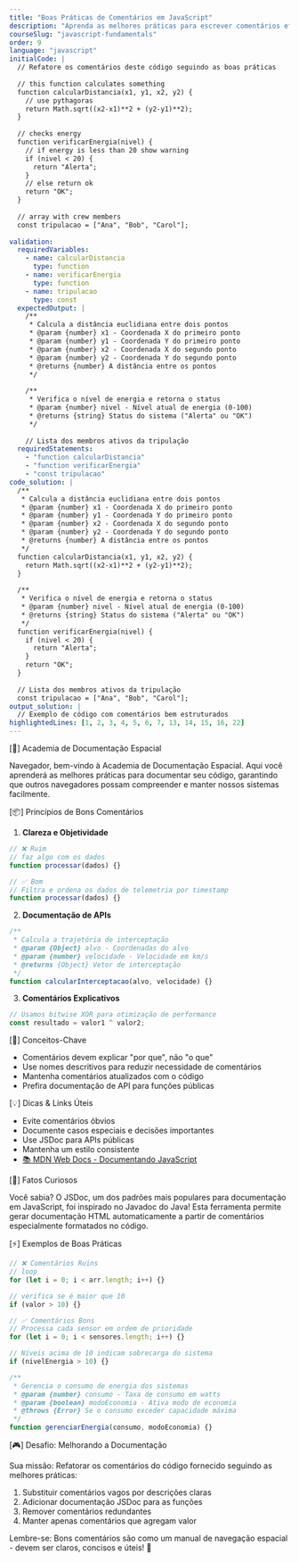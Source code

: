 ```yaml
---
title: "Boas Práticas de Comentários em JavaScript"
description: "Aprenda as melhores práticas para escrever comentários efetivos e manter seu código JavaScript bem documentado"
courseSlug: "javascript-fundamentals"
order: 9
language: "javascript"
initialCode: |
  // Refatore os comentários deste código seguindo as boas práticas
  
  // this function calculates something
  function calcularDistancia(x1, y1, x2, y2) {
    // use pythagoras
    return Math.sqrt((x2-x1)**2 + (y2-y1)**2);
  }
  
  // checks energy
  function verificarEnergia(nivel) {
    // if energy is less than 20 show warning
    if (nivel < 20) {
      return "Alerta";
    }
    // else return ok
    return "OK";
  }
  
  // array with crew members
  const tripulacao = ["Ana", "Bob", "Carol"];
  
validation:
  requiredVariables:
    - name: calcularDistancia
      type: function
    - name: verificarEnergia
      type: function
    - name: tripulacao
      type: const
  expectedOutput: |
    /**
     * Calcula a distância euclidiana entre dois pontos
     * @param {number} x1 - Coordenada X do primeiro ponto
     * @param {number} y1 - Coordenada Y do primeiro ponto
     * @param {number} x2 - Coordenada X do segundo ponto
     * @param {number} y2 - Coordenada Y do segundo ponto
     * @returns {number} A distância entre os pontos
     */
    
    /**
     * Verifica o nível de energia e retorna o status
     * @param {number} nivel - Nível atual de energia (0-100)
     * @returns {string} Status do sistema ("Alerta" ou "OK")
     */
    
    // Lista dos membros ativos da tripulação
  requiredStatements:
    - "function calcularDistancia"
    - "function verificarEnergia"
    - "const tripulacao"
code_solution: |
  /**
   * Calcula a distância euclidiana entre dois pontos
   * @param {number} x1 - Coordenada X do primeiro ponto
   * @param {number} y1 - Coordenada Y do primeiro ponto
   * @param {number} x2 - Coordenada X do segundo ponto
   * @param {number} y2 - Coordenada Y do segundo ponto
   * @returns {number} A distância entre os pontos
   */
  function calcularDistancia(x1, y1, x2, y2) {
    return Math.sqrt((x2-x1)**2 + (y2-y1)**2);
  }
  
  /**
   * Verifica o nível de energia e retorna o status
   * @param {number} nivel - Nível atual de energia (0-100)
   * @returns {string} Status do sistema ("Alerta" ou "OK")
   */
  function verificarEnergia(nivel) {
    if (nivel < 20) {
      return "Alerta";
    }
    return "OK";
  }
  
  // Lista dos membros ativos da tripulação
  const tripulacao = ["Ana", "Bob", "Carol"];
output_solution: |
  // Exemplo de código com comentários bem estruturados
highlightedLines: [1, 2, 3, 4, 5, 6, 7, 13, 14, 15, 16, 22]
---
```


[🚀] Academia de Documentação Espacial

Navegador, bem-vindo à Academia de Documentação Espacial. Aqui você aprenderá as melhores práticas para documentar seu código, garantindo que outros navegadores possam compreender e manter nossos sistemas facilmente.

[📦] Princípios de Bons Comentários

1. **Clareza e Objetividade**
```javascript
// ❌ Ruim
// faz algo com os dados
function processar(dados) {}

// ✅ Bom
// Filtra e ordena os dados de telemetria por timestamp
function processar(dados) {}
```

2. **Documentação de APIs**
```javascript
/**
 * Calcula a trajetória de interceptação
 * @param {Object} alvo - Coordenadas do alvo
 * @param {number} velocidade - Velocidade em km/s
 * @returns {Object} Vetor de interceptação
 */
function calcularInterceptacao(alvo, velocidade) {}
```

3. **Comentários Explicativos**
```javascript
// Usamos bitwise XOR para otimização de performance
const resultado = valor1 ^ valor2;
```

[🎯] Conceitos-Chave

- Comentários devem explicar "por que", não "o que"
- Use nomes descritivos para reduzir necessidade de comentários
- Mantenha comentários atualizados com o código
- Prefira documentação de API para funções públicas

[💡] Dicas & Links Úteis

- Evite comentários óbvios
- Documente casos especiais e decisões importantes
- Use JSDoc para APIs públicas
- Mantenha um estilo consistente
- [📚 MDN Web Docs - Documentando JavaScript](https://developer.mozilla.org/pt-BR/docs/MDN/Guidelines/Code_guidelines/JavaScript)

[🎯] Fatos Curiosos

Você sabia? O JSDoc, um dos padrões mais populares para documentação em JavaScript, foi inspirado no Javadoc do Java! Esta ferramenta permite gerar documentação HTML automaticamente a partir de comentários especialmente formatados no código.

[⚡] Exemplos de Boas Práticas

```javascript
// ❌ Comentários Ruins
// loop
for (let i = 0; i < arr.length; i++) {}

// verifica se é maior que 10
if (valor > 10) {}

// ✅ Comentários Bons
// Processa cada sensor em ordem de prioridade
for (let i = 0; i < sensores.length; i++) {}

// Níveis acima de 10 indicam sobrecarga do sistema
if (nivelEnergia > 10) {}

/**
 * Gerencia o consumo de energia dos sistemas
 * @param {number} consumo - Taxa de consumo em watts
 * @param {boolean} modoEconomia - Ativa modo de economia
 * @throws {Error} Se o consumo exceder capacidade máxima
 */
function gerenciarEnergia(consumo, modoEconomia) {}
```

[🎮] Desafio: Melhorando a Documentação

Sua missão: Refatorar os comentários do código fornecido seguindo as melhores práticas:

1. Substituir comentários vagos por descrições claras
2. Adicionar documentação JSDoc para as funções
3. Remover comentários redundantes
4. Manter apenas comentários que agregam valor

Lembre-se: Bons comentários são como um manual de navegação espacial - devem ser claros, concisos e úteis! 🚀
